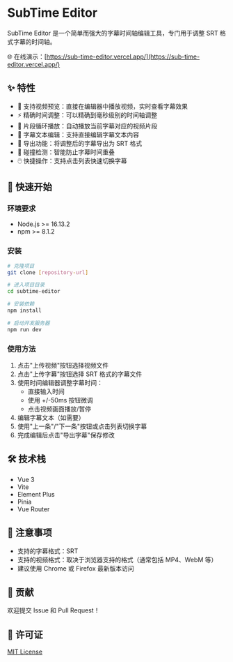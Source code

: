 # SubTime Editor

SubTime Editor 是一个简单而强大的字幕时间轴编辑工具，专门用于调整 SRT 格式字幕的时间轴。

🌐 在线演示：[https://sub-time-editor.vercel.app/](https://sub-time-editor.vercel.app/)

## ✨ 特性

- 🎥 支持视频预览：直接在编辑器中播放视频，实时查看字幕效果
- ⚡️ 精确时间调整：可以精确到毫秒级别的时间轴调整
- 🔄 片段循环播放：自动播放当前字幕对应的视频片段
- 📝 字幕文本编辑：支持直接编辑字幕文本内容
- 💾 导出功能：将调整后的字幕导出为 SRT 格式
- 🎯 碰撞检测：智能防止字幕时间重叠
- 🖱️ 快捷操作：支持点击列表快速切换字幕

## 🚀 快速开始

### 环境要求

- Node.js >= 16.13.2
- npm >= 8.1.2

### 安装

```bash
# 克隆项目
git clone [repository-url]

# 进入项目目录
cd subtime-editor

# 安装依赖
npm install

# 启动开发服务器
npm run dev
```

### 使用方法

1. 点击"上传视频"按钮选择视频文件
2. 点击"上传字幕"按钮选择 SRT 格式的字幕文件
3. 使用时间编辑器调整字幕时间：
   - 直接输入时间
   - 使用 +/-50ms 按钮微调
   - 点击视频画面播放/暂停
4. 编辑字幕文本（如需要）
5. 使用"上一条"/"下一条"按钮或点击列表切换字幕
6. 完成编辑后点击"导出字幕"保存修改

## 🛠️ 技术栈

- Vue 3
- Vite
- Element Plus
- Pinia
- Vue Router

## 📝 注意事项

- 支持的字幕格式：SRT
- 支持的视频格式：取决于浏览器支持的格式（通常包括 MP4、WebM 等）
- 建议使用 Chrome 或 Firefox 最新版本访问

## 🤝 贡献

欢迎提交 Issue 和 Pull Request！

## 📄 许可证

[MIT License](LICENSE)
